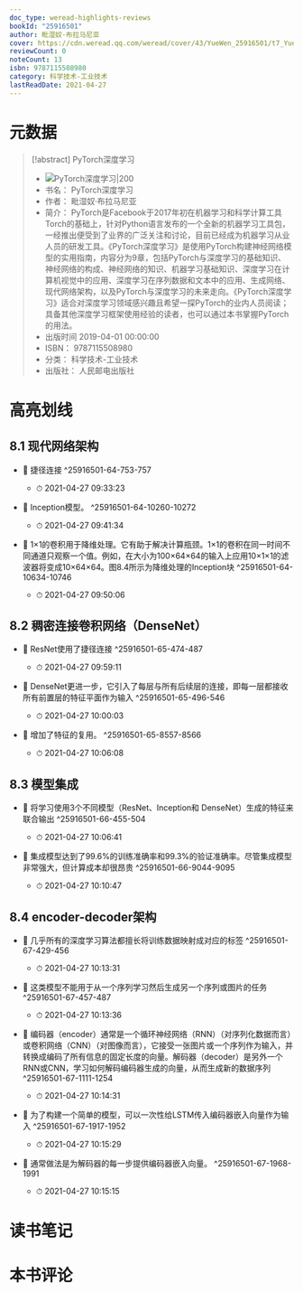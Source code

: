 ```yaml
---
doc_type: weread-highlights-reviews
bookId: "25916501"
author: 毗湿奴·布拉马尼亚
cover: https://cdn.weread.qq.com/weread/cover/43/YueWen_25916501/t7_YueWen_25916501.jpg
reviewCount: 0
noteCount: 13
isbn: 9787115508980
category: 科学技术-工业技术
lastReadDate: 2021-04-27
---
```

# 元数据
> [!abstract] PyTorch深度学习
> - ![ PyTorch深度学习|200](https://cdn.weread.qq.com/weread/cover/43/YueWen_25916501/t7_YueWen_25916501.jpg)
> - 书名： PyTorch深度学习
> - 作者： 毗湿奴·布拉马尼亚
> - 简介： PyTorch是Facebook于2017年初在机器学习和科学计算工具Torch的基础上，针对Python语言发布的一个全新的机器学习工具包，一经推出便受到了业界的广泛关注和讨论，目前已经成为机器学习从业人员的研发工具。《PyTorch深度学习》是使用PyTorch构建神经网络模型的实用指南，内容分为9章，包括PyTorch与深度学习的基础知识、神经网络的构成、神经网络的知识、机器学习基础知识、深度学习在计算机视觉中的应用、深度学习在序列数据和文本中的应用、生成网络、现代网络架构，以及PyTorch与深度学习的未来走向。《PyTorch深度学习》适合对深度学习领域感兴趣且希望一探PyTorch的业内人员阅读；具备其他深度学习框架使用经验的读者，也可以通过本书掌握PyTorch的用法。
> - 出版时间 2019-04-01 00:00:00
> - ISBN： 9787115508980
> - 分类： 科学技术-工业技术
> - 出版社： 人民邮电出版社

# 高亮划线

## 8.1 现代网络架构


- 📌 捷径连接 ^25916501-64-753-757
    - ⏱ 2021-04-27 09:33:23 

- 📌 Inception模型。 ^25916501-64-10260-10272
    - ⏱ 2021-04-27 09:41:34 

- 📌 1×1的卷积用于降维处理。它有助于解决计算瓶颈。1×1的卷积在同一时间不同通道只观察一个值。例如，在大小为100×64×64的输入上应用10×1×1的滤波器将变成10×64×64。图8.4所示为降维处理的Inception块 ^25916501-64-10634-10746
    - ⏱ 2021-04-27 09:50:06 
## 8.2 稠密连接卷积网络（DenseNet）


- 📌 ResNet使用了捷径连接 ^25916501-65-474-487
    - ⏱ 2021-04-27 09:59:11 

- 📌 DenseNet更进一步，它引入了每层与所有后续层的连接，即每一层都接收所有前置层的特征平面作为输入 ^25916501-65-496-546
    - ⏱ 2021-04-27 10:00:03 

- 📌 增加了特征的复用。 ^25916501-65-8557-8566
    - ⏱ 2021-04-27 10:06:08 
## 8.3 模型集成


- 📌 将学习使用3个不同模型（ResNet、Inception和 DenseNet）生成的特征来联合输出 ^25916501-66-455-504
    - ⏱ 2021-04-27 10:06:41 

- 📌 集成模型达到了99.6%的训练准确率和99.3%的验证准确率。尽管集成模型非常强大，但计算成本却很昂贵 ^25916501-66-9044-9095
    - ⏱ 2021-04-27 10:10:47 
## 8.4 encoder-decoder架构


- 📌 几乎所有的深度学习算法都擅长将训练数据映射成对应的标签 ^25916501-67-429-456
    - ⏱ 2021-04-27 10:13:31 

- 📌 这类模型不能用于从一个序列学习然后生成另一个序列或图片的任务 ^25916501-67-457-487
    - ⏱ 2021-04-27 10:13:36 

- 📌 编码器（encoder）通常是一个循环神经网络（RNN）（对序列化数据而言）或卷积网络（CNN）（对图像而言），它接受一张图片或一个序列作为输入，并转换成编码了所有信息的固定长度的向量。解码器（decoder）是另外一个RNN或CNN，学习如何解码编码器生成的向量，从而生成新的数据序列 ^25916501-67-1111-1254
    - ⏱ 2021-04-27 10:14:31 

- 📌 为了构建一个简单的模型，可以一次性给LSTM传入编码器嵌入向量作为输入 ^25916501-67-1917-1952
    - ⏱ 2021-04-27 10:15:29 

- 📌 通常做法是为解码器的每一步提供编码器嵌入向量。 ^25916501-67-1968-1991
    - ⏱ 2021-04-27 10:15:15 
# 读书笔记

# 本书评论
